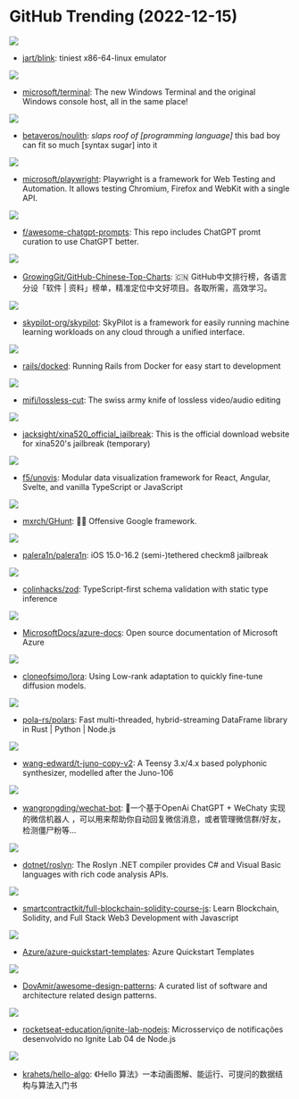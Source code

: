 # GitHub Trending (2022-12-15)

![](https://img.shields.io/badge/C-New%20265-green?style=flat-square&logo=appveyor)
- [jart/blink](https://github.com/jart/blink): tiniest x86-64-linux emulator

![](https://img.shields.io/badge/C%2B%2B-New%2018-green?style=flat-square&logo=appveyor)
- [microsoft/terminal](https://github.com/microsoft/terminal): The new Windows Terminal and the original Windows console host, all in the same place!

![](https://img.shields.io/badge/Rust-New%20170-green?style=flat-square&logo=appveyor)
- [betaveros/noulith](https://github.com/betaveros/noulith): *slaps roof of [programming language]* this bad boy can fit so much [syntax sugar] into it

![](https://img.shields.io/badge/TypeScript-New%2045-green?style=flat-square&logo=appveyor)
- [microsoft/playwright](https://github.com/microsoft/playwright): Playwright is a framework for Web Testing and Automation. It allows testing Chromium, Firefox and WebKit with a single API.

![](https://img.shields.io/badge/none-New%20871-green?style=flat-square&logo=appveyor)
- [f/awesome-chatgpt-prompts](https://github.com/f/awesome-chatgpt-prompts): This repo includes ChatGPT promt curation to use ChatGPT better.

![](https://img.shields.io/badge/Java-New%20946-green?style=flat-square&logo=appveyor)
- [GrowingGit/GitHub-Chinese-Top-Charts](https://github.com/GrowingGit/GitHub-Chinese-Top-Charts): 🇨🇳 GitHub中文排行榜，各语言分设「软件 | 资料」榜单，精准定位中文好项目。各取所需，高效学习。

![](https://img.shields.io/badge/Python-New%2093-green?style=flat-square&logo=appveyor)
- [skypilot-org/skypilot](https://github.com/skypilot-org/skypilot): SkyPilot is a framework for easily running machine learning workloads on any cloud through a unified interface.

![](https://img.shields.io/badge/Shell-New%20102-green?style=flat-square&logo=appveyor)
- [rails/docked](https://github.com/rails/docked): Running Rails from Docker for easy start to development

![](https://img.shields.io/badge/JavaScript-New%20547-green?style=flat-square&logo=appveyor)
- [mifi/lossless-cut](https://github.com/mifi/lossless-cut): The swiss army knife of lossless video/audio editing

![](https://img.shields.io/badge/none-New%2026-green?style=flat-square&logo=appveyor)
- [jacksight/xina520_official_jailbreak](https://github.com/jacksight/xina520_official_jailbreak): This is the official download website for xina520's jailbreak (temporary)

![](https://img.shields.io/badge/TypeScript-New%20296-green?style=flat-square&logo=appveyor)
- [f5/unovis](https://github.com/f5/unovis): Modular data visualization framework for React, Angular, Svelte, and vanilla TypeScript or JavaScript

![](https://img.shields.io/badge/Python-New%2052-green?style=flat-square&logo=appveyor)
- [mxrch/GHunt](https://github.com/mxrch/GHunt): 🕵️‍♂️ Offensive Google framework.

![](https://img.shields.io/badge/Shell-New%2090-green?style=flat-square&logo=appveyor)
- [palera1n/palera1n](https://github.com/palera1n/palera1n): iOS 15.0-16.2 (semi-)tethered checkm8 jailbreak

![](https://img.shields.io/badge/TypeScript-New%20100-green?style=flat-square&logo=appveyor)
- [colinhacks/zod](https://github.com/colinhacks/zod): TypeScript-first schema validation with static type inference

![](https://img.shields.io/badge/PowerShell-New%2018-green?style=flat-square&logo=appveyor)
- [MicrosoftDocs/azure-docs](https://github.com/MicrosoftDocs/azure-docs): Open source documentation of Microsoft Azure

![](https://img.shields.io/badge/Jupyter%20Notebook-New%2068-green?style=flat-square&logo=appveyor)
- [cloneofsimo/lora](https://github.com/cloneofsimo/lora): Using Low-rank adaptation to quickly fine-tune diffusion models.

![](https://img.shields.io/badge/Rust-New%2091-green?style=flat-square&logo=appveyor)
- [pola-rs/polars](https://github.com/pola-rs/polars): Fast multi-threaded, hybrid-streaming DataFrame library in Rust | Python | Node.js

![](https://img.shields.io/badge/C%2B%2B-New%2011-green?style=flat-square&logo=appveyor)
- [wang-edward/t-juno-copy-v2](https://github.com/wang-edward/t-juno-copy-v2): A Teensy 3.x/4.x based polyphonic synthesizer, modelled after the Juno-106

![](https://img.shields.io/badge/JavaScript-New%20182-green?style=flat-square&logo=appveyor)
- [wangrongding/wechat-bot](https://github.com/wangrongding/wechat-bot): 🤖一个基于OpenAi ChatGPT + WeChaty 实现的微信机器人 ，可以用来帮助你自动回复微信消息，或者管理微信群/好友，检测僵尸粉等...

![](https://img.shields.io/badge/C%23-New%2010-green?style=flat-square&logo=appveyor)
- [dotnet/roslyn](https://github.com/dotnet/roslyn): The Roslyn .NET compiler provides C# and Visual Basic languages with rich code analysis APIs.

![](https://img.shields.io/badge/none-New%2019-green?style=flat-square&logo=appveyor)
- [smartcontractkit/full-blockchain-solidity-course-js](https://github.com/smartcontractkit/full-blockchain-solidity-course-js): Learn Blockchain, Solidity, and Full Stack Web3 Development with Javascript

![](https://img.shields.io/badge/Bicep-New%209-green?style=flat-square&logo=appveyor)
- [Azure/azure-quickstart-templates](https://github.com/Azure/azure-quickstart-templates): Azure Quickstart Templates

![](https://img.shields.io/badge/none-New%20611-green?style=flat-square&logo=appveyor)
- [DovAmir/awesome-design-patterns](https://github.com/DovAmir/awesome-design-patterns): A curated list of software and architecture related design patterns.

![](https://img.shields.io/badge/TypeScript-New%2017-green?style=flat-square&logo=appveyor)
- [rocketseat-education/ignite-lab-nodejs](https://github.com/rocketseat-education/ignite-lab-nodejs): Microsserviço de notificações desenvolvido no Ignite Lab 04 de Node.js

![](https://img.shields.io/badge/Java-New%20135-green?style=flat-square&logo=appveyor)
- [krahets/hello-algo](https://github.com/krahets/hello-algo): 《Hello 算法》一本动画图解、能运行、可提问的数据结构与算法入门书

